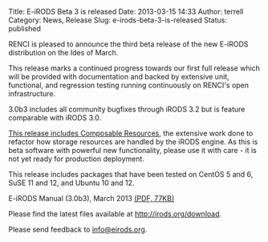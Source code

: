 Title: E-iRODS Beta 3 is released
Date: 2013-03-15 14:33
Author: terrell
Category: News, Release
Slug: e-irods-beta-3-is-released
Status: published

RENCI is pleased to announce the third beta release of the new E-iRODS
distribution on the Ides of March.

This release marks a continued progress towards our first full release
which will be provided with documentation and backed by extensive unit,
functional, and regression testing running continuously on RENCI's open
infrastructure.

3.0b3 includes all community bugfixes through iRODS 3.2 but is feature
comparable with iRODS 3.0.

[This release includes Composable
Resources]({filename}/uploads/2013/02/eirods-composable-resources.pdf),
the extensive work done to refactor how storage resources are handled by
the iRODS engine. As this is beta software with powerful new
functionality, please use it with care - it is not yet ready for
production deployment.

This release includes packages that have been tested on CentOS 5 and 6,
SuSE 11 and 12, and Ubuntu 10 and 12.

E-iRODS Manual (3.0b3), March 2013 [(PDF,
77KB)]({filename}/uploads/2012/02/eirods-manual-3.0b3.pdf)

Please find the latest files available at <http://irods.org/download>.

Please send feedback to info@eirods.org.
